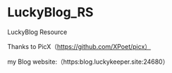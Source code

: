 # LuckyBlog_RS
LuckyBlog Resource

Thanks to PicX（https://github.com/XPoet/picx）

my Blog website:（https:blog.luckykeeper.site:24680）
